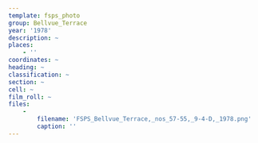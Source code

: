 ```yaml
---
template: fsps_photo
group: Bellvue_Terrace
year: '1978'
description: ~
places:
    - ''
coordinates: ~
heading: ~
classification: ~
section: ~
cell: ~
film_roll: ~
files:
    -
        filename: 'FSPS_Bellvue_Terrace,_nos_57-55,_9-4-D,_1978.png'
        caption: ''
---
```

